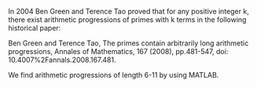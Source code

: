 

In 2004 Ben Green and Terence Tao proved that for any positive integer k, there exist arithmetic progressions of primes with k terms in the following historical paper:

Ben Green and Terence Tao, The primes contain arbitrarily long arithmetic progressions, Annales of Mathematics, 167 (2008), pp.481-547, doi: 10.4007%2Fannals.2008.167.481.

We find arithmetic progressions of length 6-11 by using MATLAB.
